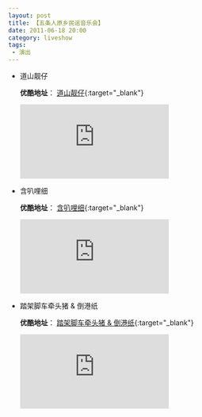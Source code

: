 ```yaml
---
layout: post
title: 【五条人原乡民谣音乐会】
date: 2011-06-18 20:00
category: liveshow
tags:
 - 演出
---
```


* 道山靓仔

  **优酷地址**： [道山靓仔](https://v.youku.com/v_show/id_XMjc5MjM3NzAw.html){:target="_blank"}

  <div class="iframe-container"><iframe class="responsive-iframe" src='https://player.youku.com/embed/XMjc5MjM3NzAw'  frameborder="no" allow="accelerometer; autoplay; clipboard-write; encrypted-media; gyroscope; picture-in-picture" allowfullscreen="true"></iframe></div>

* 含叭哩细

  **优酷地址**： [含叭哩细](https://v.youku.com/v_show/id_XMjg0NDc5NDQ4.html){:target="_blank"}

  <div class="iframe-container"><iframe class="responsive-iframe" src='https://player.youku.com/embed/XMjg0NDc5NDQ4'  frameborder="no" allow="accelerometer; autoplay; clipboard-write; encrypted-media; gyroscope; picture-in-picture" allowfullscreen="true"></iframe></div>

* 踏架脚车牵头猪 & 倒港纸
  
  **优酷地址**： [踏架脚车牵头猪  & 倒港纸](https://v.youku.com/v_show/id_XMjc5ODY4Mzg0.html){:target="_blank"}

  <div class="iframe-container"><iframe class="responsive-iframe" src='https://player.youku.com/embed/XMjc5ODY4Mzg0'  frameborder="no" allow="accelerometer; autoplay; clipboard-write; encrypted-media; gyroscope; picture-in-picture" allowfullscreen="true"></iframe></div>

